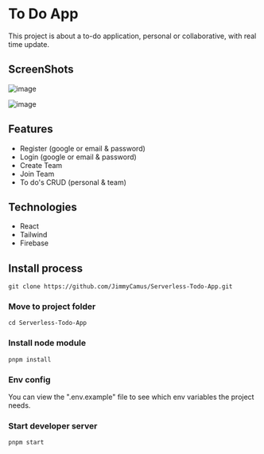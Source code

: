 # To Do App

This project is about a to-do application, personal or collaborative, with real time update.

## ScreenShots

![image](https://user-images.githubusercontent.com/86853554/215518425-da33b2dd-fd45-4da7-bff4-ff526c7357a1.png)

![image](https://user-images.githubusercontent.com/86853554/215518879-5eaa89c8-77cf-436d-9942-d812a228f8b9.png)


## Features

- Register (google or email & password)
- Login (google or email & password)
- Create Team
- Join Team
- To do's CRUD (personal & team)

## Technologies

- React
- Tailwind
- Firebase

## Install process

```
git clone https://github.com/JimmyCamus/Serverless-Todo-App.git
```

### Move to project folder

```
cd Serverless-Todo-App
```

### Install node module

```
pnpm install
```

### Env config

You can view the ".env.example" file to see which env variables the project needs.

### Start developer server

```
pnpm start
```
